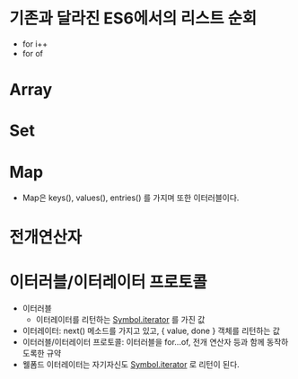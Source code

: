 # 기존과 달라진 ES6에서의 리스트 순회

- for i++
- for of

# Array

# Set

# Map

- Map은 keys(), values(), entries() 를 가지며 또한 이터러블이다.

# 전개연산자

# 이터러블/이터레이터 프로토콜

- 이터러블
  - 이터레이터를 리턴하는 [Symbol.iterator]() 를 가진 값
- 이터레이터: next() 메소드를 가지고 있고, { value, done } 객체를 리턴하는 값
- 이터러블/이터레이터 프로토콜: 이터러블을 for...of, 전개 연산자 등과 함께 동작하도록한 규약
- 웰폼드 이터레이터는 자기자신도 [Symbol.iterator]() 로 리턴이 된다.
